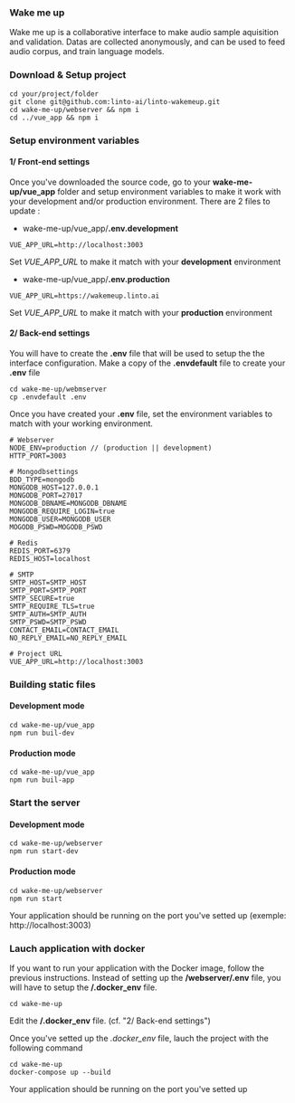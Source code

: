 ### Wake me up
Wake me up is a collaborative interface to make audio sample aquisition and validation.
Datas are collected anonymously, and can be used to feed audio corpus, and train language models.

### Download & Setup project

```
cd your/project/folder
git clone git@github.com:linto-ai/linto-wakemeup.git
cd wake-me-up/webserver && npm i
cd ../vue_app && npm i
```

### Setup environment variables

#### 1/ Front-end settings
Once you've downloaded the source code, go to your **wake-me-up/vue_app** folder and setup environment variables to make it work with your development and/or production environment.
There are 2 files to update :
- wake-me-up/vue_app/**.env.development**
```
VUE_APP_URL=http://localhost:3003
```
Set *VUE_APP_URL* to make it match with your **development** environment

- wake-me-up/vue_app/**.env.production**
```
VUE_APP_URL=https://wakemeup.linto.ai
```
Set *VUE_APP_URL* to make it match with your **production** environment

#### 2/ Back-end settings
You will have to create the **.env** file that will be used to setup the the interface configuration.
Make a copy of the **.envdefault** file to create your **.env** file

```
cd wake-me-up/webmserver
cp .envdefault .env
```

Once you have created your **.env** file, set the environment variables to match with your working environment.

```
# Webserver
NODE_ENV=production // (production || development)
HTTP_PORT=3003

# Mongodbsettings
BDD_TYPE=mongodb
MONGODB_HOST=127.0.0.1
MONGODB_PORT=27017
MONGODB_DBNAME=MONGODB_DBNAME
MONGODB_REQUIRE_LOGIN=true
MONGODB_USER=MONGODB_USER
MOGODB_PSWD=MOGODB_PSWD

# Redis
REDIS_PORT=6379
REDIS_HOST=localhost

# SMTP
SMTP_HOST=SMTP_HOST
SMTP_PORT=SMTP_PORT
SMTP_SECURE=true
SMTP_REQUIRE_TLS=true
SMTP_AUTH=SMTP_AUTH
SMTP_PSWD=SMTP_PSWD
CONTACT_EMAIL=CONTACT_EMAIL
NO_REPLY_EMAIL=NO_REPLY_EMAIL

# Project URL
VUE_APP_URL=http://localhost:3003
```

### Building static files
#### Development mode
```
cd wake-me-up/vue_app
npm run buil-dev
```

#### Production mode
```
cd wake-me-up/vue_app
npm run buil-app
```

### Start the server
#### Development mode
```
cd wake-me-up/webserver
npm run start-dev
```

#### Production mode
```
cd wake-me-up/webserver
npm run start
```

Your application should be running on the port you've setted up (exemple: http://localhost:3003)

### Lauch application with docker
If you want to run your application with the Docker image, follow the previous instructions.
Instead of setting up the **/webserver/.env** file, you will have to setup the **/.docker_env** file.
```
cd wake-me-up
```

Edit the **/.docker_env** file. (cf. "2/ Back-end settings")

Once you've setted up the *.docker_env* file, lauch the project with the following command
```
cd wake-me-up
docker-compose up --build
```
Your application should be running on the port you've setted up
